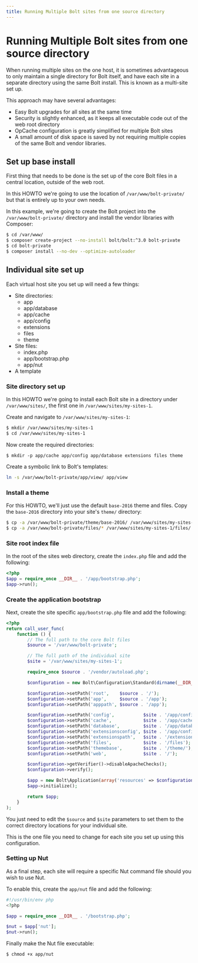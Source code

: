 ```yaml
---
title: Running Multiple Bolt sites from one source directory
---
```

Running Multiple Bolt sites from one source directory
=====================================================

When running multiple sites on the one host, it is sometimes advantageous to
only maintain a single directory for Bolt itself, and have each site in a
separate directory using the same Bolt install. This is known as a multi-site
set up.

This approach may have several advantages:
  * Easy Bolt upgrades for all sites at the same time
  * Security is slightly enhanced, as it keeps all executable code out of the
    web root directory
  * OpCache configuration is greatly simplified for multiple Bolt sites
  * A small amount of disk space is saved by not requiring multiple copies of the
    same Bolt and vendor libraries.

Set up base install
-------------------

First thing that needs to be done is the set up of the core Bolt files in a
central location, outside of the web root.

In this HOWTO we're going to use the location of `/var/www/bolt-private/`
but that is entirely up to your own needs.

In this example, we're going to create the Bolt project into the
`/var/www/bolt-private/` directory and install the vendor libraries with
Composer:

```bash
$ cd /var/www/
$ composer create-project --no-install bolt/bolt:^3.0 bolt-private
$ cd bolt-private
$ composer install --no-dev --optimize-autoloader
```

Individual site set up
----------------------

Each virtual host site you set up will need a few things:
  * Site directories:
    * app
    * app/database
    * app/cache
    * app/config
    * extensions
    * files
    * theme
  * Site files:
    * index.php
    * app/bootstrap.php
    * app/nut
  * A template

### Site directory set up

In this HOWTO we're going to install each Bolt site in a directory under
`/var/www/sites/`, the first one in `/var/www/sites/my-sites-1`.

Create and navigate to `/var/www/sites/my-sites-1`:

```bash
$ mkdir /var/www/sites/my-sites-1
$ cd /var/www/sites/my-sites-1
```
Now create the required directories:

```
$ mkdir -p app/cache app/config app/database extensions files theme
```

Create a symbolic link to Bolt's templates:

```bash
ln -s /var/www/bolt-private/app/view/ app/view
```

### Install a theme

For this HOWTO, we'll just use the default `base-2016` theme and files. Copy
the `base-2016` directory into your site's `theme/` directory:

```bash
$ cp -a /var/www/bolt-private/theme/base-2016/ /var/www/sites/my-sites-1/theme/
$ cp -a /var/www/bolt-private/files/* /var/www/sites/my-sites-1/files/
```

### Site root index file

In the root of the sites web directory, create the `index.php` file and add
the following:

```php
<?php
$app = require_once __DIR__ . '/app/bootstrap.php';
$app->run();
```

### Create the application bootstrap

Next, create the site specific `app/bootstrap.php` file and add the following:

```php
<?php
return call_user_func(
    function () {
        // The full path to the core Bolt files
        $source = '/var/www/bolt-private';

        // The full path of the individual site
        $site = '/var/www/sites/my-sites-1';

        require_once $source . '/vendor/autoload.php';

        $configuration = new Bolt\Configuration\Standard(dirname(__DIR__));

        $configuration->setPath('root',    $source . '/');
        $configuration->setPath('app',     $source . '/app');
        $configuration->setPath('apppath', $source . '/app');

        $configuration->setPath('config',           $site . '/app/config');
        $configuration->setPath('cache',            $site . '/app/cache');
        $configuration->setPath('database',         $site . '/app/database');
        $configuration->setPath('extensionsconfig', $site . '/app/config/extensions');
        $configuration->setPath('extensionspath',   $site . '/extensions');
        $configuration->setPath('files',            $site . '/files');
        $configuration->setPath('themebase',        $site . '/theme/');
        $configuration->setPath('web',              $site . '/');

        $configuration->getVerifier()->disableApacheChecks();
        $configuration->verify();

        $app = new Bolt\Application(array('resources' => $configuration));
        $app->initialize();

        return $app;
    }
);
```

You just need to edit the `$source` and `$site` parameters to set them to the
correct directory locations for your individual site.

This is the one file you need to change for each site you set up using this
configuration.

### Setting up Nut

As a final step, each site will require a specific Nut command file should you
wish to use Nut.

To enable this, create the `app/nut` file and add the following:

```php
#!/usr/bin/env php
<?php

$app = require_once __DIR__ . '/bootstrap.php';

$nut = $app['nut'];
$nut->run();
```

Finally make the Nut file executable:

```bash
$ chmod +x app/nut
```
